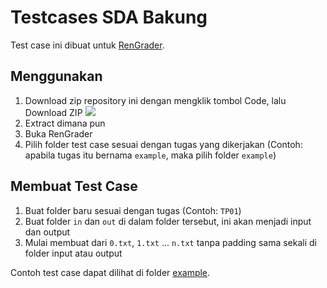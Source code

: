 # Testcases SDA Bakung

Test case ini dibuat untuk [RenGrader](https://github.com/CSUI2021/RenGrader).

## Menggunakan
1. Download zip repository ini dengan mengklik tombol Code, lalu Download ZIP
   ![](https://d.rorre.xyz/q8o9yyMr1/chrome_QSeYfSESkR.png)
2. Extract dimana pun
3. Buka RenGrader
4. Pilih folder test case sesuai dengan tugas yang dikerjakan (Contoh: apabila tugas itu bernama `example`, maka pilih folder `example`)

## Membuat Test Case
1. Buat folder baru sesuai dengan tugas (Contoh: `TP01`)
2. Buat folder `in` dan `out` di dalam folder tersebut, ini akan menjadi input dan output
3. Mulai membuat dari `0.txt`, `1.txt` ... `n.txt` tanpa padding sama sekali di folder input atau output

Contoh test case dapat dilihat di folder [example](example).
